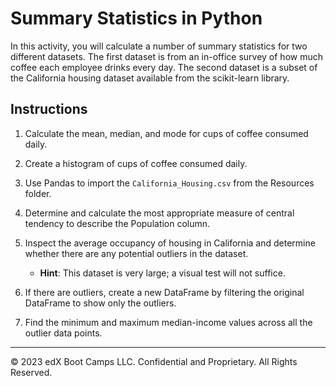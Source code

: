 # Summary Statistics in Python

In this activity, you will calculate a number of summary statistics for two different datasets. The first dataset is from an in-office survey of how much coffee each employee drinks every day. The second dataset is a subset of the California housing dataset available from the scikit-learn library.

## Instructions

1. Calculate the mean, median, and mode for cups of coffee consumed daily.

2. Create a histogram of cups of coffee consumed daily.

3. Use Pandas to import the `California_Housing.csv` from the Resources folder.

4. Determine and calculate the most appropriate measure of central tendency to describe the Population column.

5. Inspect the average occupancy of housing in California and determine whether there are any potential outliers in the dataset.

   * **Hint**: This dataset is very large; a visual test will not suffice.

6. If there are outliers, create a new DataFrame by filtering the original DataFrame to show only the outliers.

7. Find the minimum and maximum median-income values across all the outlier data points.

---

© 2023 edX Boot Camps LLC. Confidential and Proprietary. All Rights Reserved.
